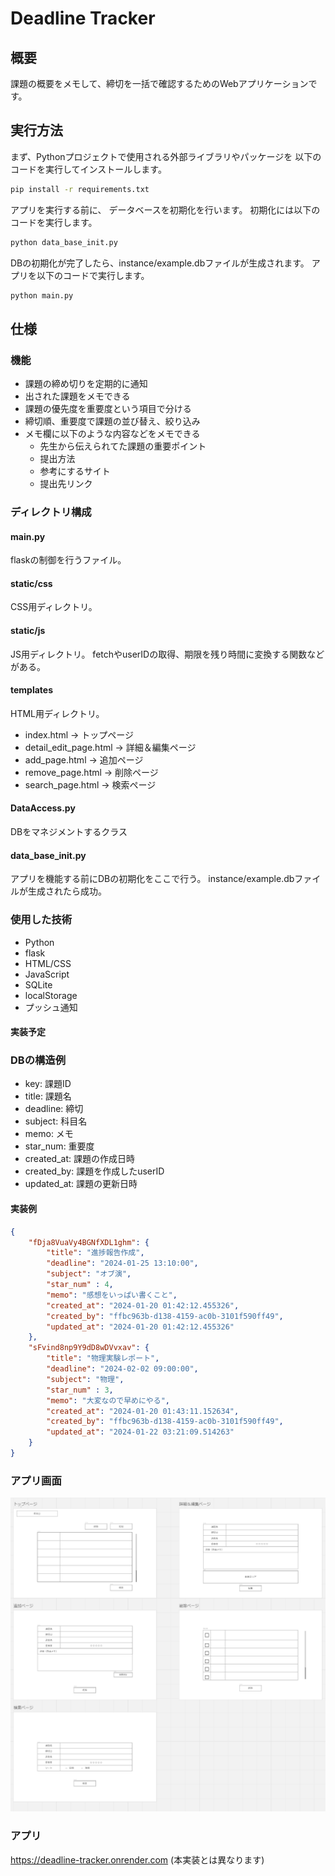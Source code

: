 # Deadline Tracker

## 概要
課題の概要をメモして、締切を一括で確認するためのWebアプリケーションです。

## 実行方法
まず、Pythonプロジェクトで使用される外部ライブラリやパッケージを
以下のコードを実行してインストールします。

```bash
pip install -r requirements.txt
```

アプリを実行する前に、 データベースを初期化を行います。
初期化には以下のコードを実行します。

```bash
python data_base_init.py
```

DBの初期化が完了したら、instance/example.dbファイルが生成されます。
アプリを以下のコードで実行します。

```bash
python main.py
```

## 仕様

### 機能
- 課題の締め切りを定期的に通知
- 出された課題をメモできる
- 課題の優先度を重要度という項目で分ける
- 締切順、重要度で課題の並び替え、絞り込み
- メモ欄に以下のような内容などをメモできる
    - 先生から伝えられてた課題の重要ポイント
    - 提出方法
    - 参考にするサイト
    - 提出先リンク

### ディレクトリ構成

#### main.py

flaskの制御を行うファイル。

#### static/css

CSS用ディレクトリ。

#### static/js

JS用ディレクトリ。
fetchやuserIDの取得、期限を残り時間に変換する関数などがある。

#### templates

HTML用ディレクトリ。

- index.html -> トップページ
- detail_edit_page.html -> 詳細＆編集ページ
- add_page.html -> 追加ページ
- remove_page.html -> 削除ページ
- search_page.html -> 検索ページ

#### DataAccess.py

DBをマネジメントするクラス

#### data_base_init.py

アプリを機能する前にDBの初期化をここで行う。
instance/example.dbファイルが生成されたら成功。

### 使用した技術

- Python
- flask
- HTML/CSS
- JavaScript
- SQLite
- localStorage
- プッシュ通知

#### 実装予定

### DBの構造例

- key: 課題ID
- title: 課題名
- deadline: 締切
- subject: 科目名
- memo: メモ
- star_num: 重要度
- created_at: 課題の作成日時
- created_by: 課題を作成したuserID
- updated_at: 課題の更新日時

#### 実装例
```json
{
    "fDja8VuaVy4BGNfXDL1ghm": {
        "title": "進捗報告作成",
        "deadline": "2024-01-25 13:10:00",
        "subject": "オブ演",
        "star_num" : 4,
        "memo": "感想をいっぱい書くこと",
        "created_at": "2024-01-20 01:42:12.455326",
        "created_by": "ffbc963b-d138-4159-ac0b-3101f590ff49",
        "updated_at": "2024-01-20 01:42:12.455326"
    },
    "sFvind8np9Y9dD8wDVvxav": {
        "title": "物理実験レポート",
        "deadline": "2024-02-02 09:00:00",
        "subject": "物理",
        "star_num" : 3,
        "memo": "大変なので早めにやる",
        "created_at": "2024-01-20 01:43:11.152634",
        "created_by": "ffbc963b-d138-4159-ac0b-3101f590ff49",
        "updated_at": "2024-01-22 03:21:09.514263"
    }
}
```

### アプリ画面
![アプリ画面](img/app_screen.png)

### アプリ
https://deadline-tracker.onrender.com
(本実装とは異なります)
